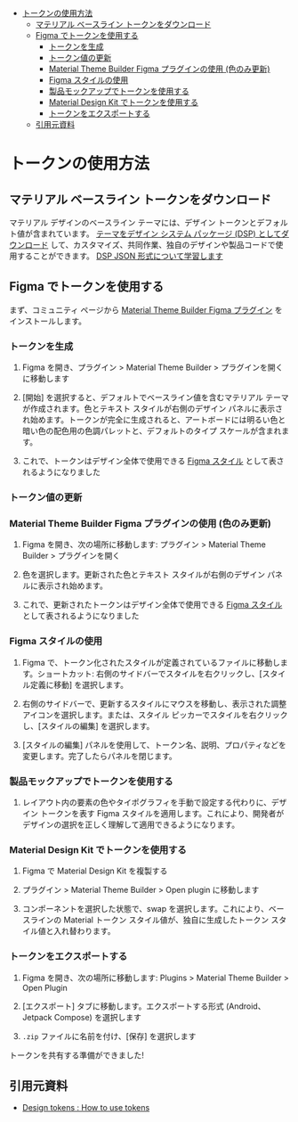 - [トークンの使用方法](#トークンの使用方法)
  - [マテリアル ベースライン トークンをダウンロード](#マテリアル-ベースライン-トークンをダウンロード)
  - [Figma でトークンを使用する](#figma-でトークンを使用する)
    - [トークンを生成](#トークンを生成)
    - [トークン値の更新](#トークン値の更新)
    - [Material Theme Builder Figma プラグインの使用 (色のみ更新)](#material-theme-builder-figma-プラグインの使用-色のみ更新)
    - [Figma スタイルの使用](#figma-スタイルの使用)
    - [製品モックアップでトークンを使用する](#製品モックアップでトークンを使用する)
    - [Material Design Kit でトークンを使用する](#material-design-kit-でトークンを使用する)
    - [トークンをエクスポートする](#トークンをエクスポートする)
  - [引用元資料](#引用元資料)


# トークンの使用方法

## マテリアル ベースライン トークンをダウンロード

マテリアル デザインのベースライン テーマには、デザイン トークンとデフォルト値が含まれています。 [テーマをデザイン システム パッケージ (DSP) としてダウンロード](http://github.com/material-foundation/material-tokens) して、カスタマイズ、共同作業、独自のデザインや製品コードで使用することができます。 [DSP JSON 形式について学習します](https://github.com/AdobeXD/design-system-package-dsp)


## Figma でトークンを使用する

まず、コミュニティ ページから [Material Theme Builder Figma プラグイン](https://goo.gle/material-theme-builder-figma) をインストールします。


### トークンを生成

1. Figma を開き、プラグイン > Material Theme Builder > プラグインを開くに移動します

2. [開始] を選択すると、デフォルトでベースライン値を含むマテリアル テーマが作成されます。色とテキスト スタイルが右側のデザイン パネルに表示され始めます。トークンが完全に生成されると、アートボードには明るい色と暗い色の配色用の色調パレットと、デフォルトのタイプ スケールが含まれます。

3. これで、トークンはデザイン全体で使用できる [Figma スタイル](https://help.figma.com/hc/en-us/articles/360039238753-Styles-in-Figma) として表されるようになりました


### トークン値の更新

### Material Theme Builder Figma プラグインの使用 (色のみ更新)

1. Figma を開き、次の場所に移動します: プラグイン > Material Theme Builder > プラグインを開く

2. 色を選択します。更新された色とテキスト スタイルが右側のデザイン パネルに表示され始めます。

3. これで、更新されたトークンはデザイン全体で使用できる [Figma スタイル](https://help.figma.com/hc/en-us/articles/360039238753-Styles-in-Figma) として表されるようになりました


### Figma スタイルの使用

1. Figma で、トークン化されたスタイルが定義されているファイルに移動します。ショートカット: 右側のサイドバーでスタイルを右クリックし、[スタイル定義に移動] を選択します。

2. 右側のサイドバーで、更新するスタイルにマウスを移動し、表示された調整アイコンを選択します。または、スタイル ピッカーでスタイルを右クリックし、[スタイルの編集] を選択します。

3. [スタイルの編集] パネルを使用して、トークン名、説明、プロパティなどを変更します。完了したらパネルを閉じます。


### 製品モックアップでトークンを使用する

1. レイアウト内の要素の色やタイポグラフィを手動で設定する代わりに、デザイン トークンを表す Figma スタイルを適用します。これにより、開発者がデザインの選択を正しく理解して適用できるようになります。


### Material Design Kit でトークンを使用する

1. Figma で Material Design Kit を複製する

2. プラグイン > Material Theme Builder > Open plugin に移動します

3. コンポーネントを選択した状態で、swap を選択します。これにより、ベースラインの Material トークン スタイル値が、独自に生成したトークン スタイル値と入れ替わります。


### トークンをエクスポートする

1. Figma を開き、次の場所に移動します: Plugins > Material Theme Builder > Open Plugin

2. [エクスポート] タブに移動します。エクスポートする形式 (Android、Jetpack Compose) を選択します

3. `.zip` ファイルに名前を付け、[保存] を選択します

トークンを共有する準備ができました!


## 引用元資料

- [Design tokens : How to use tokens](https://m3.material.io/foundations/design-tokens/how-to-use-tokens)




